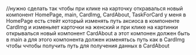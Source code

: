 //нужно сделать так чтобы при клике на карточку откравалься новый компонент
HomePage, main, CardImg, CardAbout, TaskForCard
у меня в HomePage есть стейт который изменять путь аксиоса в компоненте СardImg и изменьяет карточки на женский и при клике на картинки открывалься новый компонент CardAbout а этот компонен должен быть в main а для этого компонента должен изменятьсь путь как в CardImg чтобы ччтобы получить путь для получения данных в CardAbout
